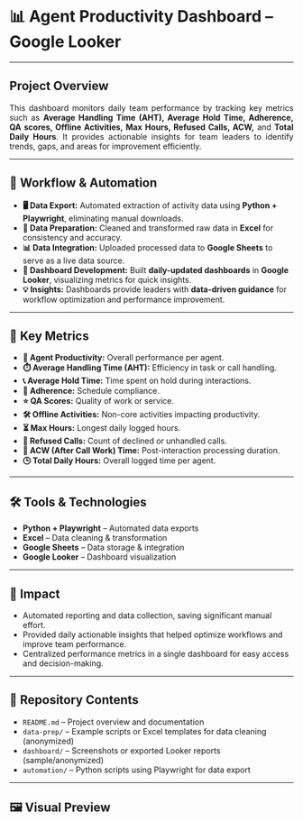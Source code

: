 # 📊 Agent Productivity Dashboard – Google Looker

---

## Project Overview
<p align="justify">
This dashboard monitors daily team performance by tracking key metrics such as <b>Average Handling Time (AHT), Average Hold Time, Adherence, QA scores, Offline Activities, Max Hours, Refused Calls, ACW,</b> and <b>Total Daily Hours</b>. It provides actionable insights for team leaders to identify trends, gaps, and areas for improvement efficiently.
</p>

---

## 🔧 Workflow & Automation
- **🖥️ Data Export:** Automated extraction of activity data using <b>Python + Playwright</b>, eliminating manual downloads.  
- **🧹 Data Preparation:** Cleaned and transformed raw data in <b>Excel</b> for consistency and accuracy.  
- **📊 Data Integration:** Uploaded processed data to <b>Google Sheets</b> to serve as a live data source.  
- **📌 Dashboard Development:** Built <b>daily-updated dashboards</b> in <b>Google Looker</b>, visualizing metrics for quick insights.  
- **💡 Insights:** Dashboards provide leaders with <b>data-driven guidance</b> for workflow optimization and performance improvement.  

---

## 📌 Key Metrics
- **👤 Agent Productivity:** Overall performance per agent.  
- **⏱️ Average Handling Time (AHT):** Efficiency in task or call handling.  
- **📞 Average Hold Time:** Time spent on hold during interactions.  
- **📅 Adherence:** Schedule compliance.  
- **⭐ QA Scores:** Quality of work or service.  
- **🛠️ Offline Activities:** Non-core activities impacting productivity.  
- **⏳ Max Hours:** Longest daily logged hours.  
- **🚫 Refused Calls:** Count of declined or unhandled calls.  
- **📝 ACW (After Call Work) Time:** Post-interaction processing duration.  
- **🕒 Total Daily Hours:** Overall logged time per agent.  

---

## 🛠️ Tools & Technologies
- **Python + Playwright** – Automated data exports  
- **Excel** – Data cleaning & transformation  
- **Google Sheets** – Data storage & integration  
- **Google Looker** – Dashboard visualization  

---

## 🚀 Impact
- Automated reporting and data collection, saving significant manual effort.  
- Provided daily actionable insights that helped optimize workflows and improve team performance.  
- Centralized performance metrics in a single dashboard for easy access and decision-making.  

---

## 📁 Repository Contents
- `README.md` – Project overview and documentation  
- `data-prep/` – Example scripts or Excel templates for data cleaning (anonymized)  
- `dashboard/` – Screenshots or exported Looker reports (sample/anonymized)  
- `automation/` – Python scripts using Playwright for data export  

---

## 🖼️ Visual Preview
